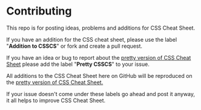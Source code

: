# Contributing
This repo is for posting ideas, problems and additions for CSS Cheat Sheet.

If you have an addition for the CSS cheat sheet, please use the label "**Addition to CSSCS**" or fork and create a pull request.

If you have an idea or bug to report about the [pretty version of CSS Cheat Sheet](http://adam-marsden.co.uk/css-cheat-sheet) please add the label "**Pretty CSSCS**" to your issue.

All additions to the CSS Cheat Sheet here on GitHub will be reproduced on the [pretty version of CSS Cheat Sheet.](http://adam-marsden.co.uk/css-cheat-sheet)

If your issue doesn't come under these labels go ahead and post it anyway, it all helps to improve CSS Cheat Sheet.
